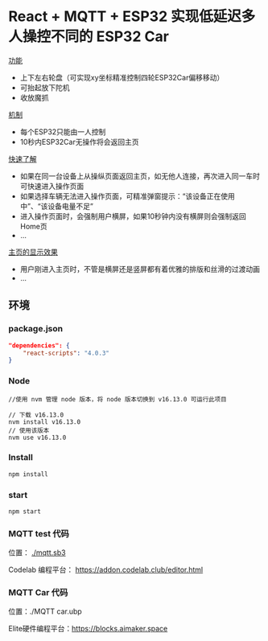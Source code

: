 # React + MQTT + ESP32  实现低延迟多人操控不同的 ESP32 Car

<u>功能</u>

- 上下左右轮盘（可实现xy坐标精准控制四轮ESP32Car偏移移动）
- 可抬起放下陀机
- 收放魔抓

<u>机制</u>

- 每个ESP32只能由一人控制
- 10秒内ESP32Car无操作将会返回主页

<u>快速了解</u>

- 如果在同一台设备上从操纵页面返回主页，如无他人连接，再次进入同一车时可快速进入操作页面
- 如果选择车辆无法进入操作页面，可精准弹窗提示：“该设备正在使用中”、“该设备电量不足”
- 进入操作页面时，会强制用户横屏，如果10秒钟内没有横屏则会强制返回Home页
- ...

<u>主页的显示效果</u>

- ​	用户刚进入主页时，不管是横屏还是竖屏都有着优雅的排版和丝滑的过渡动画
- ...

## 环境

### package.json

```json
"dependencies": {
	"react-scripts": "4.0.3"
}
```



### Node

```basic
//使用 nvm 管理 node 版本，将 node 版本切换到 v16.13.0 可运行此项目

// 下载 v16.13.0
nvm install v16.13.0
// 使用该版本
nvm use v16.13.0
```



### Install

```bash
npm install
```



### start

```bash
npm start
```



###  MQTT test 代码

位置： [./mqtt.sb3](mqtt.sb3)

Codelab 编程平台： https://addon.codelab.club/editor.html



### MQTT Car 代码

位置：./MQTT car.ubp

Elite硬件编程平台：https://blocks.aimaker.space
